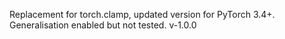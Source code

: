 Replacement for torch.clamp, updated version for PyTorch 3.4+. Generalisation enabled but not tested. v-1.0.0
